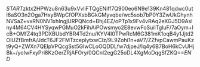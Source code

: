 $START$zktx2HPWzu8n63u9xVvliFTQgENiff7Q900eo6N9e139Kn481qdwc0utI6aSO3n2Oga7HxyBWpCfOPXsbBGkGMyvqbe/wc5sob7bP0Y3ZwUkGhynhNVSaZ+vxRN0NV1xhIngjURPQNcd+Bhj4EZ/oPTp1x9Fv4vRAq2eXGJ5D9AsIny4M64CV4HYSyqwPGMuO2kFihAiPOwsmyo2E8evwFoSuiITgIuF/7aOym+lcB+OMfZ4tq3PDXBUbdYBR4Td2nu/KYV4I0TPwRcM6G381mK1oqB4y1Jjtd2OlUZfBmfrA/JdcT6JF2FMTzceplytxwClz/9L9Zohi1n+aV7/ZZfvpCawmPauKzt9yQ+ZWXn7QEIpVPQcgSst5GlwCLoOQDDLfw7djpeJ/Iq4y6B7BoH6kCvUHjBk+/yoIwFxyPri8KzOerZRjAFOry/0QCnl2egG25oDL4XgMoDqgSfZKQ==$END$
